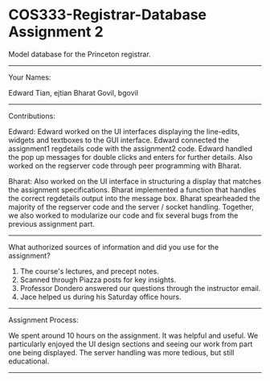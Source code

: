 # COS333-Registrar-Database Assignment 2
Model database for the Princeton registrar.

------------------------------------------------------------------------
Your Names:

Edward Tian, ejtian
Bharat Govil, bgovil

------------------------------------------------------------------------
Contributions:

Edward: Edward worked on the UI interfaces displaying the line-edits,  
widgets and textboxes to the GUI interface. Edward connected the
assignment1 regdetails code with the assignment2 code. Edward handled the
pop up messages for double clicks and enters for further details. Also 
worked on the regserver code through peer programming with Bharat.

Bharat: Also worked on the UI interface in structuring a display that 
matches the assignment specifications. Bharat implemented a function 
that handles the correct regdetails output into the message box. Bharat
spearheaded the majority of the regserver code and the server / socket
handling. Together, we also worked to modularize our code and fix 
several bugs from the previous assignment part. 

------------------------------------------------------------------------
What authorized sources of information and did you use for the assignment?

1) The course's lectures, and precept notes. 
2) Scanned through Piazza posts for key insights.
3) Professor Dondero answered our questions through the instructor email.
4) Jace helped us during his Saturday office hours.

------------------------------------------------------------------------
Assignment Process:

We spent around 10 hours on the assignment. It was helpful and useful.
We particularly enjoyed the UI design sections and seeing our work from
part one being displayed. The server handling was more tedious, but still
educational.

------------------------------------------------------------------------
